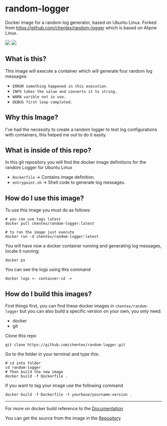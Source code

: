# random-logger

Docker image for a random log generator, based on Ubuntu Linux. Forked from https://github.com/chentex/random-logger which is based on Alipne Linux.

[![](https://images.microbadger.com/badges/version/chentex/random-logger.svg)](https://microbadger.com/images/chentex/random-logger "Get your own version badge on microbadger.com")
[![](https://images.microbadger.com/badges/image/chentex/random-logger.svg)](https://microbadger.com/images/chentex/random-logger "Get your own image badge on microbadger.com")

## What is this?
This image will execute a container which will generate four random log messages:
* `ERROR something happened in this execution.`
* `INFO takes the value and converts it to string.`
* `WARN varible not in use.`
* `DEBUG first loop completed.`

## Why this Image?
I've had the necessity to create a random logger to test log configurations with containers, this helped me out to do it easily.

## What is inside of this repo?
In this git repository you will find the docker image definitions for the random Logger for Ubuntu Linux

* `Dockerfile` -> Contains image definition.
* `entrypoint.sh` -> Shell code to generate log messages.

## How do I use this image?
To use this image you must do as follows:

```
# you can use tags latest
docker pull chentex/random-logger:latest

# to run the image just execute
docker run -d chentex/random-logger:latest
```

You will have now a docker container running and generating log messages, locate it running:

```
docker ps
```

You can see the logs using this command

```
docker logs <- container-id ->
```

## How do I build this images?
First things first, you can find these docker images in `chentex/random-logger`
but you can also build a specific version on your own, you only need:

- docker
- git

Clone this repo

`git clone https://github.com/chentex/random-logger.git`

Go to the folder in your terminal and type this:

```
# cd into folder
cd random-logger
# Then build the new image
docker build -f Dockerfile .
```

If you want to tag your image use the following command

```
docker build -f Dockerfile -t yourbase/yourname:version .
```
---
For more on docker build reference to the [Documentation](https://docs.docker.com/engine/reference/commandline/build/)

You can get the source from the image in the [Repository](https://github.com/chentex/random-logger)
